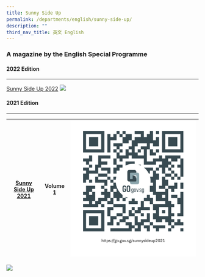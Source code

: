 ```yaml
---
title: Sunny Side Up
permalink: /departments/english/sunny-side-up/
description: ""
third_nav_title: 英文 English
---
```

### A magazine by the English Special Programme

#### 2022 Edition
------------
[Sunny Side Up 2022](https://go.gov.sg/sunnysideup2022)
![](https://www.taonan.moe.edu.sg/images/img002.jpeg)

#### 2021 Edition
------------


| [Sunny Side Up 2021](https://go.gov.sg/sunnysideup2021) | Volume 1| ![](/images/Departments/English/Sunny%20Side%20Up/httpsgogovsgsunnysideup2021.png) |
| -------- | -------- | -------- |

![](https://www.taonan.moe.edu.sg/images/img001.jpeg)